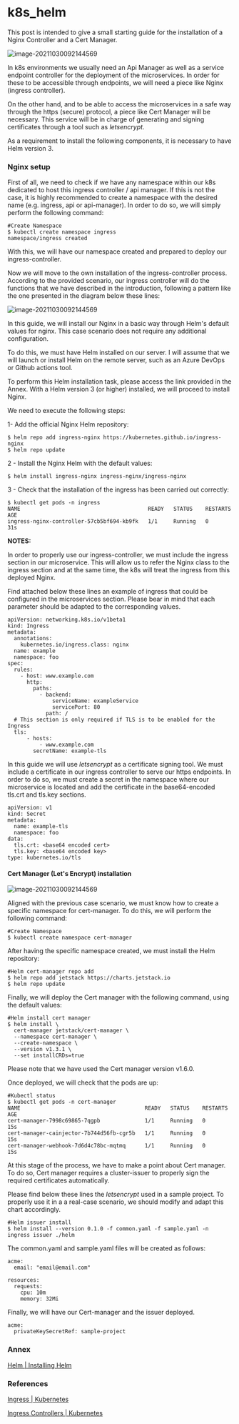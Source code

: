 # k8s_helm

This post is intended to give a small starting guide for the installation of a Nginx Controller and a Cert Manager. 

![image-20211030092144569](./doc/nginx_k8s.png)



In k8s environments we usually need an Api Manager as well as a service endpoint controller for the deployment of the microservices. In order for these to be accessible through endpoints, we will need a piece like Nginx (ingress controller).

On the other hand, and to be able to access the microservices in a safe way through the https (secure) protocol, a piece like Cert Manager will be necessary. This service will be in charge of generating and signing certificates through a tool such as *letsencrypt*.  

As a requirement to install the following components, it is necessary to have Helm version 3.

### Nginx setup

First of all, we need to check if we have any namespace within our k8s dedicated to host this ingress controller / api manager. If this is not the case, it is highly recommended to create a namespace with the desired name (e.g. ingress, api or api-manager). In order to do so, we will simply perform the following command: 

```
#Create Namespace
$ kubectl create namespace ingress
namespace/ingress created
```

With this, we will have our namespace created and prepared to deploy our ingress-controller. 

Now we will move to the own installation of the ingress-controller process. 
According to the provided scenario, our ingress controller will do the functions that we have described in the introduction, following a pattern like the one presented in the diagram below these lines: 

![image-20211030092144569](./doc/ingress_controller.png)

In this guide, we will install our Nginx in a basic way through Helm's default values for nginx. This case scenario does not require any additional configuration. 

To do this, we must have Helm installed on our server. I will assume that we will launch or install Helm on the remote server, such as an Azure DevOps or Github actions tool.

To perform this Helm installation task, please access the link provided in the Annex. With a Helm version 3 (or higher) installed, we will proceed to install Nginx. 

We need to execute the following steps: 

1- Add the official Nginx Helm repository: 

```
$ helm repo add ingress-nginx https://kubernetes.github.io/ingress-nginx
$ helm repo update
```

2 - Install the Nginx Helm with the default values:   

```
$ helm install ingress-nginx ingress-nginx/ingress-nginx
```

3 - Check that the installation of the ingress has been carried out correctly: 

```
$ kubectl get pods -n ingress
NAME                                        READY   STATUS    RESTARTS   AGE
ingress-nginx-controller-57cb5bf694-kb9fk   1/1     Running   0          31s
```

**NOTES:**

In order to properly use our ingress-controller, we must include the ingress section in our microservice. This will allow us to refer the Nginx class to the ingress section and at the same time, the k8s will treat the ingress from this deployed Nginx.

Find attached below these lines an example of ingress that could be configured in the microservices section. Please bear in mind that each parameter should be adapted to the corresponding values.

```
apiVersion: networking.k8s.io/v1beta1
kind: Ingress
metadata:
  annotations:
    kubernetes.io/ingress.class: nginx
  name: example
  namespace: foo
spec:
  rules:
    - host: www.example.com
      http:
        paths:
          - backend:
              serviceName: exampleService
              servicePort: 80
            path: /
  # This section is only required if TLS is to be enabled for the Ingress
  tls:
      - hosts:
          - www.example.com
        secretName: example-tls
```

In this guide we will use *letsencrypt* as a certificate signing tool. 
We must include a certificate in our ingress controller to serve our https endpoints. In order to do so, we must create a secret in the namespace where our microservice is located and add the certificate in the base64-encoded tls.crt and tls.key sections.

```
apiVersion: v1
kind: Secret
metadata:
  name: example-tls
  namespace: foo
data:
  tls.crt: <base64 encoded cert>
  tls.key: <base64 encoded key>
type: kubernetes.io/tls
```

#### Cert Manager (Let's Encrypt) installation

![image-20211030092144569](./doc/cert_manager.png)

Aligned with the previous case scenario, we must know how to create a specific namespace for cert-manager. To do this, we will perform the following command:

```
#Create Namespace
$ kubectl create namespace cert-manager
```

After having the specific namespace created, we must install the Helm repository:

```
#Helm cert-manager repo add
$ helm repo add jetstack https://charts.jetstack.io
$ helm repo update
```

Finally, we will deploy the Cert manager with the following command, using the default values:

```
#Helm install cert manager
$ helm install \
  cert-manager jetstack/cert-manager \
  --namespace cert-manager \
  --create-namespace \
  --version v1.3.1 \
  --set installCRDs=true
```

Please note that we have used the Cert manager version v1.6.0.

Once deployed, we will check that the pods are up:

```
#Kubectl status
$ kubectl get pods -n cert-manager
NAME                                       READY   STATUS    RESTARTS   AGE
cert-manager-7998c69865-7qgpb              1/1     Running   0          15s
cert-manager-cainjector-7b744d56fb-cgr5b   1/1     Running   0          15s
cert-manager-webhook-7d6d4c78bc-mqtmq      1/1     Running   0          15s
```

At this stage of the process, we have to make a point about Cert manager. To do so, Cert manager requires a cluster-issuer to properly sign the required certificates automatically.

Please find below these lines the *letsencrypt* used in a sample project. 
To properly use it in a a real-case scenario, we should modify and adapt this chart accordingly. 

```
#Helm issuer install
$ helm install --version 0.1.0 -f common.yaml -f sample.yaml -n ingress issuer ./helm
```

The common.yaml and sample.yaml files will be created as follows:

```
acme:
  email: "email@email.com"
 
resources:
  requests:
    cpu: 10m
    memory: 32Mi
```

Finally, we will have our Cert-manager and the issuer deployed.

```
acme:
  privateKeySecretRef: sample-project
```



### Annex

[Helm | Installing Helm](https://helm.sh/docs/intro/install/)

### References

[Ingress | Kubernetes](https://kubernetes.io/docs/concepts/services-networking/ingress/)

[Ingress Controllers | Kubernetes](https://kubernetes.io/docs/concepts/services-networking/ingress-controllers/)

